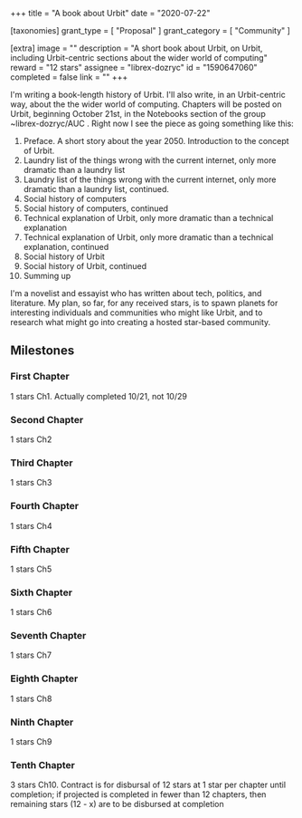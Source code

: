 +++
title = "A book about Urbit"
date = "2020-07-22"

[taxonomies]
grant_type = [ "Proposal" ]
grant_category = [ "Community" ]

[extra]
image = ""
description = "A short book about Urbit, on Urbit, including Urbit-centric sections about the wider world of computing"
reward = "12 stars"
assignee = "librex-dozryc"
id = "1590647060"
completed = false
link = ""
+++

I'm writing a book-length history of Urbit. I'll also write, in an Urbit-centric way, about the the wider world of computing. Chapters will be posted on Urbit, beginning October 21st, in the Notebooks section of the group ~librex-dozryc/AUC . Right now I see the piece as going something like this:

1. Preface. A short story about the year 2050. Introduction to the concept of Urbit.
2. Laundry list of the things wrong with the current internet, only more dramatic than a laundry list
3. Laundry list of the things wrong with the current internet, only more dramatic than a laundry list, continued.
4. Social history of computers
5. Social history of computers, continued
6. Technical explanation of Urbit, only more dramatic than a technical explanation
7. Technical explanation of Urbit, only more dramatic than a technical explanation, continued
8. Social history of Urbit
9. Social history of Urbit, continued
10. Summing up

I'm a novelist and essayist who has written about tech, politics, and literature. My plan, so far, for any received stars, is to spawn planets for interesting individuals and communities who might like Urbit, and to research what might go into creating a hosted star-based community.

## Milestones

### First Chapter

1 stars
Ch1. Actually completed 10/21, not 10/29

### Second Chapter

1 stars
Ch2

### Third Chapter

1 stars
Ch3

### Fourth Chapter

1 stars
Ch4

### Fifth Chapter

1 stars
Ch5

### Sixth Chapter

1 stars
Ch6

### Seventh Chapter

1 stars
Ch7

### Eighth Chapter

1 stars
Ch8

### Ninth Chapter

1 stars
Ch9

### Tenth Chapter

3 stars
Ch10. Contract is for disbursal of 12 stars at 1 star per chapter until completion; if projected is completed in fewer than 12 chapters, then remaining stars (12 - x) are to be disbursed at completion
